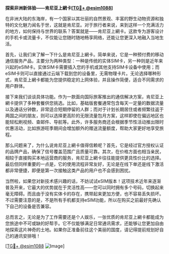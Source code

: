 **探索非洲新体验——肯尼亚上網卡[[TG💪+ @esim1088](https://t.me/s/esim1088)]**

在非洲大陆的东海岸，有一个国家以其壮丽的自然景观、丰富的野生动物资源和独特的文化魅力闻名于世，这就是肯尼亚。对于旅行者来说，来到这样一个充满活力的地方，如何保持与世界的联系？答案就是——肯尼亚上網卡。这款专为游客设计的手机卡或流量卡，不仅能让您随时随地畅享网络，还能让您更深入地融入当地生活。

首先，让我们来了解一下什么是肯尼亚上網卡。简单来说，它是一种预付费的移动通信服务产品，主要分为两种类型：一种是传统的实体SIM卡，另一种则是近年来兴起的eSIM卡。实体SIM卡需要插入您的手机或其他支持SIM卡设备中使用；而eSIM卡则可以直接通过云端下载到您的设备里，无需物理卡片。无论选择哪种形式，肯尼亚上網卡都能为您提供稳定的上网体验，并且操作简便，适合不同需求的用户群体。

接下来我们谈谈具体功能。作为一款面向国际旅客推出的通信解决方案，肯尼亚上網卡提供了多种套餐供您挑选。比如，基础版套餐通常包含每天一定量的数据流量以及通话分钟数，非常适合短期停留的人群；而对于计划长期居住或者频繁往返于两国之间的朋友，则可以选择更高阶的无限流量包月方案，这样即使在偏远地区也能轻松刷视频、查邮件、导航等。此外，许多服务商还会根据季节性活动推出限时优惠活动，比如旅游旺季期间会增加额外的赠送流量额度，帮助大家更好地享受旅程。

那么问题来了，为什么说肯尼亚上網卡值得信赖呢？首先，它是经过官方授权认证的品牌产品，确保了信号覆盖范围广且质量可靠。其次，在价格方面也相当亲民，相较于直接购买本地运营商的服务，肯尼亚上網卡往往能提供更具性价比的选择。最后但同样重要的一点是，它的使用流程非常友好，无论是在线下单还是线下激活都非常便捷，即便是第一次接触这类产品的用户也不会感到困扰。

当然啦，如果您对新技术感兴趣的话，不妨试试eSIM版本！这项技术近年来逐渐普及开来，它最大的优势就在于灵活性高——您可以同时拥有多个号码，切换起来毫无障碍。而且由于没有实体卡的存在，携带起来更加方便，也不容易丢失损坏。不过需要注意的是，不是所有手机都支持eSIM功能，所以在购买之前最好先确认下自己的设备是否兼容。

总而言之，无论是为了工作需要还是个人娱乐，一张优质的肯尼亚上網卡都能成为您旅途中不可或缺的好帮手。它不仅能够满足日常通讯需求，还能够让您更加自由地探索这片神奇的土地。如果你正准备前往这个美丽的国度，请记得提前规划好自己的通讯安排哦！

[[TG💪+ @esim1088](https://t.me/s/esim1088) ![Image](https://i.postimg.cc/4NQfJmqS/Snipaste-2025-05-13-00-14-12.png)]